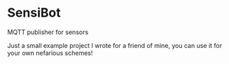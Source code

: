 # SensiBot
MQTT publisher for sensors

Just a small example project I wrote for a friend of mine, you can use it for your own nefarious schemes!
